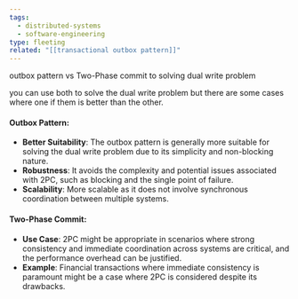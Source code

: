 ```yaml
---
tags:
  - distributed-systems
  - software-engineering
type: fleeting
related: "[[transactional outbox pattern]]"
---
```


outbox pattern vs Two-Phase commit to solving dual write problem

you can use both to solve the dual write problem but there are some cases where one if them is better than the other.
#### Outbox Pattern:
- **Better Suitability**: The outbox pattern is generally more suitable for solving the dual write problem due to its simplicity and non-blocking nature.
- **Robustness**: It avoids the complexity and potential issues associated with 2PC, such as blocking and the single point of failure.
- **Scalability**: More scalable as it does not involve synchronous coordination between multiple systems.
#### Two-Phase Commit:
- **Use Case**: 2PC might be appropriate in scenarios where strong consistency and immediate coordination across systems are critical, and the performance overhead can be justified.
- **Example**: Financial transactions where immediate consistency is paramount might be a case where 2PC is considered despite its drawbacks.